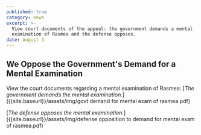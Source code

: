 ```yaml
---
published: true
category: news
excerpt: >-
  View court documents of the appeal: the government demands a mental
  examination of Rasmea and the defense opposes.
date: August 3
---
```

## We Oppose the Government's Demand for a Mental Examination

View the court documents regarding a mental examination of Rasmea:
[_The government demands the mental examination._]({{site.baseurl}}/assets/img/govt demand for mental exam of rasmea.pdf) 

[_The defense opposes the mental examination._]({{site.baseurl}}/assets/img/defense opposition to demand for mental exam of rasmea.pdf)
